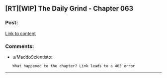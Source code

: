 ## [RT][WIP] The Daily Grind - Chapter 063

### Post:

[Link to content](https://www.royalroad.com/fiction/chapter/306674)

### Comments:

- u/MaddoScientisto:
  ```
  What happened to the chapter? Link leads to a 403 error
  ```

---

